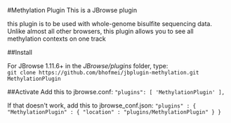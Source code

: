 #Methylation Plugin
This is a JBrowse plugin
 
this plugin is to be used with whole-genome bisulfite sequencing data. Unlike almost all other browsers, this plugin allows you to see all methylation contexts on one track

##Install

For JBrowse 1.11.6+ in the _JBrowse/plugins_ folder, type:  
``git clone https://github.com/bhofmei/jbplugin-methylation.git MethylationPlugin``

##Activate
Add this to jbrowse.conf:
    ``"plugins": [
        'MethylationPlugin'
    ],``

If that doesn't work, add this to jbrowse_conf.json:
    ``"plugins" : {
        "MethylationPlugin" : { "location" : "plugins/MethylationPlugin" }
    }``
